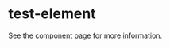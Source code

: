 test-element
================

See the [component page](http://polymerlabs.github.io/untitled-element) for more information.
